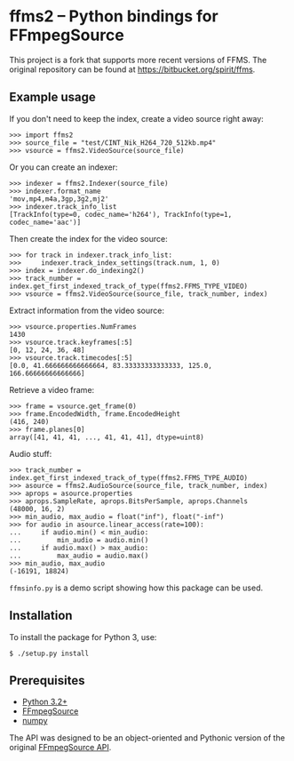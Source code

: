 ffms2 – Python bindings for FFmpegSource
========================================

This project is a fork that supports more recent versions of FFMS.
The original repository can be found at https://bitbucket.org/spirit/ffms.

Example usage
-------------

If you don't need to keep the index, create a video source right away:

```python-console
>>> import ffms2
>>> source_file = "test/CINT_Nik_H264_720_512kb.mp4"
>>> vsource = ffms2.VideoSource(source_file)
```

Or you can create an indexer:

```python-console
>>> indexer = ffms2.Indexer(source_file)
>>> indexer.format_name
'mov,mp4,m4a,3gp,3g2,mj2'
>>> indexer.track_info_list
[TrackInfo(type=0, codec_name='h264'), TrackInfo(type=1, codec_name='aac')]
```

Then create the index for the video source:

```python-console
>>> for track in indexer.track_info_list:
>>>     indexer.track_index_settings(track.num, 1, 0)
>>> index = indexer.do_indexing2()
>>> track_number = index.get_first_indexed_track_of_type(ffms2.FFMS_TYPE_VIDEO)
>>> vsource = ffms2.VideoSource(source_file, track_number, index)
```

Extract information from the video source:

```python-console
>>> vsource.properties.NumFrames
1430
>>> vsource.track.keyframes[:5]
[0, 12, 24, 36, 48]
>>> vsource.track.timecodes[:5]
[0.0, 41.666666666666664, 83.33333333333333, 125.0, 166.66666666666666]
```

Retrieve a video frame:

```python-console
>>> frame = vsource.get_frame(0)
>>> frame.EncodedWidth, frame.EncodedHeight
(416, 240)
>>> frame.planes[0]
array([41, 41, 41, ..., 41, 41, 41], dtype=uint8)
```

Audio stuff:

```python-console
>>> track_number = index.get_first_indexed_track_of_type(ffms2.FFMS_TYPE_AUDIO)
>>> asource = ffms2.AudioSource(source_file, track_number, index)
>>> aprops = asource.properties
>>> aprops.SampleRate, aprops.BitsPerSample, aprops.Channels
(48000, 16, 2)
>>> min_audio, max_audio = float("inf"), float("-inf")
>>> for audio in asource.linear_access(rate=100):
...     if audio.min() < min_audio:
...         min_audio = audio.min()
...     if audio.max() > max_audio:
...         max_audio = audio.max()
>>> min_audio, max_audio
(-16191, 18824)
```

`ffmsinfo.py` is a demo script showing how this package can be used.

Installation
------------

To install the package for Python 3, use:

```console
$ ./setup.py install
```

Prerequisites
-------------

- [Python 3.2+](http://www.python.org)
- [FFmpegSource](https://github.com/FFMS/ffms2)
- [numpy](http://www.numpy.org)

The API was designed to be an object-oriented and Pythonic version of the
original [FFmpegSource
API](https://github.com/FFMS/ffms2/blob/master/doc/ffms2-api.md).
